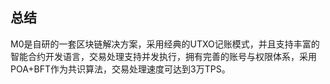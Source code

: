 ## 总结

M0是自研的一套区块链解决方案，采用经典的UTXO记账模式，并且支持丰富的智能合约开发语言，交易处理支持并发执行，拥有完善的账号与权限体系，采用POA+BFT作为共识算法，交易处理速度可达到3万TPS。
